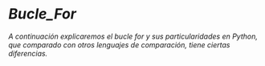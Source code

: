 # **_Bucle_For_**

_A continuación explicaremos el bucle for y sus particularidades en Python, que comparado con otros lenguajes de comparación, tiene ciertas diferencias._
